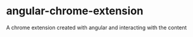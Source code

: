 # angular-chrome-extension
A chrome extension created with angular and interacting with the content

